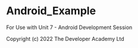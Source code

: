 # Android_Example

For Use with Unit 7 - Android Development Session

Copyright (c) 2022 The Developer Academy Ltd
